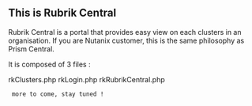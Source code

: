 ## This is Rubrik Central

Rubrik Central is a portal that provides easy view on each clusters in an organisation. If you are Nutanix customer, this is the same philosophy as Prism Central.

It is composed of 3 files : 

rkClusters.php
rkLogin.php
rkRubrikCentral.php


```
 more to come, stay tuned !
```

